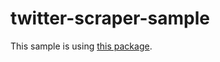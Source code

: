 # twitter-scraper-sample

This sample is using [this package](https://github.com/fa0311/twitter-openapi-typescript).
